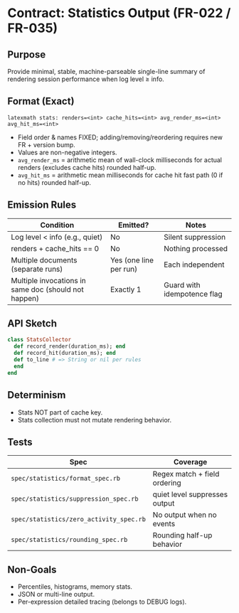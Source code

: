 # Contract: Statistics Output (FR-022 / FR-035)

## Purpose
Provide minimal, stable, machine-parseable single-line summary of rendering session performance when log level ≥ info.

## Format (Exact)
```
latexmath stats: renders=<int> cache_hits=<int> avg_render_ms=<int> avg_hit_ms=<int>
```
- Field order & names FIXED; adding/removing/reordering requires new FR + version bump.
- Values are non-negative integers.
- `avg_render_ms` = arithmetic mean of wall-clock milliseconds for actual renders (excludes cache hits) rounded half-up.
- `avg_hit_ms` = arithmetic mean milliseconds for cache hit fast path (0 if no hits) rounded half-up.

## Emission Rules
| Condition | Emitted? | Notes |
|-----------|----------|-------|
| Log level < info (e.g., quiet) | No | Silent suppression |
| renders + cache_hits == 0 | No | Nothing processed |
| Multiple documents (separate runs) | Yes (one line per run) | Each independent |
| Multiple invocations in same doc (should not happen) | Exactly 1 | Guard with idempotence flag |

## API Sketch
```ruby
class StatsCollector
  def record_render(duration_ms); end
  def record_hit(duration_ms); end
  def to_line # => String or nil per rules
  end
end
```

## Determinism
- Stats NOT part of cache key.
- Stats collection must not mutate rendering behavior.

## Tests
| Spec | Coverage |
|------|----------|
| `spec/statistics/format_spec.rb` | Regex match + field ordering |
| `spec/statistics/suppression_spec.rb` | quiet level suppresses output |
| `spec/statistics/zero_activity_spec.rb` | No output when no events |
| `spec/statistics/rounding_spec.rb` | Rounding half-up behavior |

## Non-Goals
- Percentiles, histograms, memory stats.
- JSON or multi-line output.
- Per-expression detailed tracing (belongs to DEBUG logs).

